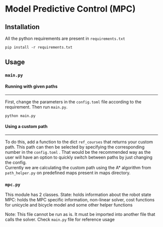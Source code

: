 # Model Predictive Control (MPC)

## Installation

All the python requirements are present in `requirements.txt`
```
pip install -r requirements.txt
```

## Usage

### `main.py`
#### Running with given paths
---
First, change the parameters in the `config.toml` file according to the requirement. Then run `main.py`.
```
python main.py
```

#### Using a custom path
---
To do this, add a function to the dict `ref_courses`  that returns your custom path. This path can then be selected by specifying the corresponding number in the `config.toml` .
That would be the recommended way as the user will have an option to quickly switch between paths by just changing the config.  
Currently we are calculating the custom path using the A* algorithm from `path_helper.py` on predefined maps present in maps directory.

### `mpc.py`
This module has 2 classes.
State: holds information about the robot state
MPC: holds the MPC specific information, non-linear solver, cost functions for unicycle and bicycle model and some other helper functions

Note: This file cannot be run as is. It must be imported into another file that calls the solver. Check `main.py` file for reference usage
